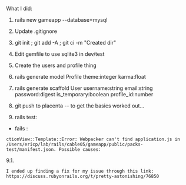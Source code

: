 What I did:

1. rails new gameapp --database=mysql
2. Update .gitignore
3. git init ; git add -A ; git ci -m "Created dir"
4. Edit gemfile to use sqlite3 in dev/test

5. Create the users and profile thing

6. rails generate model Profile theme:integer karma:float
7. rails generate scaffold User username:string email:string password:digest is_temporary:boolean profile_id:number

8. git push to placenta -- to get the basics worked out...

9. rails test:
- fails :
```
ctionView::Template::Error: Webpacker can't find application.js in /Users/ericp/lab/rails/cable05/gameapp/public/packs-test/manifest.json. Possible causes:
```
9.1. 
```
I ended up finding a fix for my issue through this link: https://discuss.rubyonrails.org/t/pretty-astonishing/76850
```
